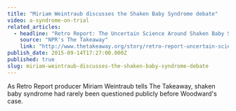 ```yaml
---
title: "Miriam Weintraub discusses the Shaken Baby Syndrome debate"
video: a-syndrome-on-trial
related_articles:
  - headline: "Retro Report: The Uncertain Science Around Shaken Baby Syndrome"
    source: "NPR's The Takeaway"
    link: "http://www.thetakeaway.org/story/retro-report-uncertain-science-around-shaken-baby-syndrome/"
publish_date: 2015-09-14T17:27:00.000Z
published: true
slug: miriam-weintraub-discusses-the-shaken-baby-syndrome-debate
---
```

As Retro Report producer Miriam Weintraub tells The Takeaway, shaken baby syndrome had rarely been questioned publicly before Woodward's case.

